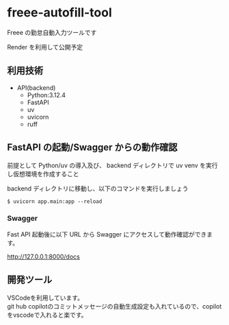 # freee-autofill-tool

Freee の勤怠自動入力ツールです

Render を利用して公開予定

## 利用技術

- API(backend)
  - Python:3.12.4
  - FastAPI
  - uv
  - uvicorn
  - ruff

## FastAPI の起動/Swagger からの動作確認

前提として Python/uv の導入及び、 backend ディレクトリで uv venv を実行し仮想環境を作成すること

backend ディレクトリに移動し、以下のコマンドを実行しましょう<br>

```
$ uvicorn app.main:app --reload
```

### Swagger

Fast API 起動後に以下 URL から Swagger にアクセスして動作確認ができます。

http://127.0.0.1:8000/docs

## 開発ツール
VSCodeを利用しています。<br>
git hub copilotのコミットメッセージの自動生成設定も入れているので、copilotをvscodeで入れると楽です。
